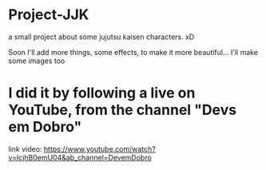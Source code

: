# Project-JJK
a small project about some jujutsu kaisen characters. xD

Soon I'll add more things, some effects, to make it more beautiful... I'll make some images too

# I did it by following a live on YouTube, from the channel "Devs em Dobro"

link video:
https://www.youtube.com/watch?v=IcjhB0emU04&ab_channel=DevemDobro
